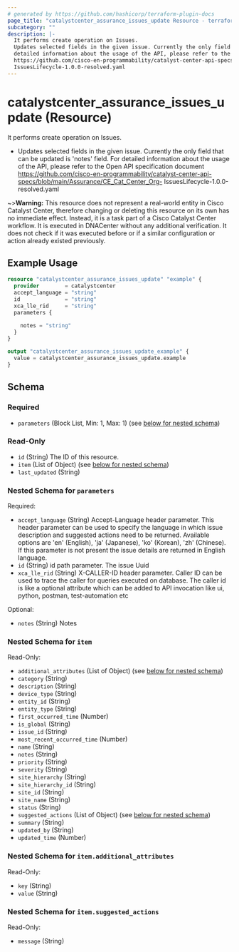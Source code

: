 ```yaml
---
# generated by https://github.com/hashicorp/terraform-plugin-docs
page_title: "catalystcenter_assurance_issues_update Resource - terraform-provider-catalystcenter"
subcategory: ""
description: |-
  It performs create operation on Issues.
  Updates selected fields in the given issue. Currently the only field that can be updated is 'notes' field. For
  detailed information about the usage of the API, please refer to the Open API specification document
  https://github.com/cisco-en-programmability/catalyst-center-api-specs/blob/main/Assurance/CECatCenter_Org-
  IssuesLifecycle-1.0.0-resolved.yaml
---
```


# catalystcenter_assurance_issues_update (Resource)

It performs create operation on Issues.

- Updates selected fields in the given issue. Currently the only field that can be updated is 'notes' field. For
detailed information about the usage of the API, please refer to the Open API specification document
https://github.com/cisco-en-programmability/catalyst-center-api-specs/blob/main/Assurance/CE_Cat_Center_Org-
IssuesLifecycle-1.0.0-resolved.yaml



~>**Warning:**
This resource does not represent a real-world entity in Cisco Catalyst Center, therefore changing or deleting this resource on its own has no immediate effect.
Instead, it is a task part of a Cisco Catalyst Center workflow. It is executed in DNACenter without any additional verification. It does not check if it was executed before or if a similar configuration or action already existed previously.

## Example Usage

```terraform
resource "catalystcenter_assurance_issues_update" "example" {
  provider        = catalystcenter
  accept_language = "string"
  id              = "string"
  xca_lle_rid     = "string"
  parameters {

    notes = "string"
  }
}

output "catalystcenter_assurance_issues_update_example" {
  value = catalystcenter_assurance_issues_update.example
}
```

<!-- schema generated by tfplugindocs -->
## Schema

### Required

- `parameters` (Block List, Min: 1, Max: 1) (see [below for nested schema](#nestedblock--parameters))

### Read-Only

- `id` (String) The ID of this resource.
- `item` (List of Object) (see [below for nested schema](#nestedatt--item))
- `last_updated` (String)

<a id="nestedblock--parameters"></a>
### Nested Schema for `parameters`

Required:

- `accept_language` (String) Accept-Language header parameter. This header parameter can be used to specify the language in which issue description and suggested actions need to be returned. Available options are 'en' (English), 'ja' (Japanese), 'ko' (Korean), 'zh' (Chinese). If this parameter is not present the issue details are returned in English language.
- `id` (String) id path parameter. The issue Uuid
- `xca_lle_rid` (String) X-CALLER-ID header parameter. Caller ID can be used to trace the caller for queries executed on database. The caller id is like a optional attribute which can be added to API invocation like ui, python, postman, test-automation etc

Optional:

- `notes` (String) Notes


<a id="nestedatt--item"></a>
### Nested Schema for `item`

Read-Only:

- `additional_attributes` (List of Object) (see [below for nested schema](#nestedobjatt--item--additional_attributes))
- `category` (String)
- `description` (String)
- `device_type` (String)
- `entity_id` (String)
- `entity_type` (String)
- `first_occurred_time` (Number)
- `is_global` (String)
- `issue_id` (String)
- `most_recent_occurred_time` (Number)
- `name` (String)
- `notes` (String)
- `priority` (String)
- `severity` (String)
- `site_hierarchy` (String)
- `site_hierarchy_id` (String)
- `site_id` (String)
- `site_name` (String)
- `status` (String)
- `suggested_actions` (List of Object) (see [below for nested schema](#nestedobjatt--item--suggested_actions))
- `summary` (String)
- `updated_by` (String)
- `updated_time` (Number)

<a id="nestedobjatt--item--additional_attributes"></a>
### Nested Schema for `item.additional_attributes`

Read-Only:

- `key` (String)
- `value` (String)


<a id="nestedobjatt--item--suggested_actions"></a>
### Nested Schema for `item.suggested_actions`

Read-Only:

- `message` (String)
